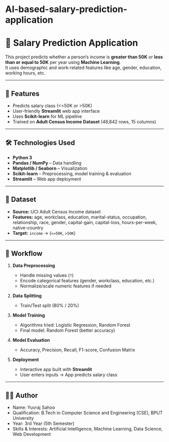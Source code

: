 # AI-based-salary-prediction-application

# 💼 Salary Prediction Application

This project predicts whether a person’s income is **greater than 50K** or **less than or equal to 50K** per year using **Machine Learning**.  
It uses demographic and work-related features like age, gender, education, working hours, etc.

---

## 📌 Features
- Predicts salary class (<=50K or >50K)  
- User-friendly **Streamlit** web app interface  
- Uses **Scikit-learn** for ML pipeline  
- Trained on **Adult Census Income Dataset** (48,842 rows, 15 columns)

---

## 🛠️ Technologies Used
- **Python 3**  
- **Pandas / NumPy** – Data handling  
- **Matplotlib / Seaborn** – Visualization  
- **Scikit-learn** – Preprocessing, model training & evaluation  
- **Streamlit** – Web app deployment  

---

## 📂 Dataset
- **Source:** UCI Adult Census Income dataset  
- **Features:** age, workclass, education, marital-status, occupation, relationship, race, gender, capital-gain, capital-loss, hours-per-week, native-country  
- **Target:** `income` → (`<=50K`, `>50K`)

---

## 🔄 Workflow
1. **Data Preprocessing**  
   - Handle missing values (`?`)  
   - Encode categorical features (gender, workclass, education, etc.)  
   - Normalize/scale numeric features if needed  

2. **Data Splitting**  
   - Train/Test split (80% / 20%)  

3. **Model Training**  
   - Algorithms tried: Logistic Regression, Random Forest  
   - Final model: Random Forest (better accuracy)  

4. **Model Evaluation**  
   - Accuracy, Precision, Recall, F1-score, Confusion Matrix  

5. **Deployment**  
   - Interactive app built with **Streamlit**  
   - User enters inputs → App predicts salary class  

---

## 👨‍💻 Author

  -  Name: Yuvraj Sahoo
  -  Qualification: B.Tech in Computer Science and Engineering (CSE), BPUT University
  -  Year: 3rd Year (5th Semester)
  -  Skills & Interests: Artificial Intelligence, Machine Learning, Data Science, Web Development
